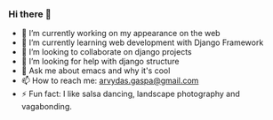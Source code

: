 ### Hi there 👋

- 🔭 I’m currently working on my appearance on the web
- 🌱 I’m currently learning web development with Django Framework
- 👯 I’m looking to collaborate on django projects
- 🤔 I’m looking for help with django structure
- 💬 Ask me about emacs and why it's cool
- 📫 How to reach me: arvydas.gaspa@gmail.com
- ⚡ Fun fact: I like salsa dancing, landscape photography and vagabonding.
